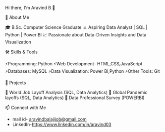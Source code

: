 Hi there, I'm Aravind B 👋

🚀 About Me

🎓 B.Sc. Computer Science Graduate
📊 Aspiring Data Analyst | SQL | Python | Power BI
📈 Passionate about Data-Driven Insights and Data Visualization


🛠 Skills & Tools

⚡Programming: Python
⚡Web Development- HTML,CSS,JavaScript
⚡Databases: MySQL
⚡Data Visualization: Power BI,Python
⚡Other Tools: Git

📂 Projects

🔹 World Job Layoff Analysis (SQL, Data Analytics)
🔹 Global Pandemic layoffs (SQL, Data Analytics)
🔹 Data Professional Survey (POWERBI)

📫 Connect with Me
- mail id- aravindbalajijob@gmail.com
- LinkedIn-https://www.linkedin.com/in/aravind03

